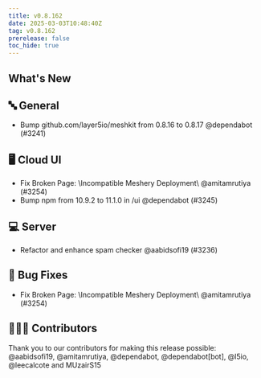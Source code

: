 ```yaml
---
title: v0.8.162
date: 2025-03-03T10:48:40Z
tag: v0.8.162
prerelease: false
toc_hide: true
---
```


## What's New
## 🔤 General
- Bump github.com/layer5io/meshkit from 0.8.16 to 0.8.17 @dependabot (#3241)

## 🖥 Cloud UI

- Fix Broken Page: \Incompatible Meshery Deployment\ @amitamrutiya (#3254)
- Bump npm from 10.9.2 to 11.1.0 in /ui @dependabot (#3245)

## 💻 Server

- Refactor and enhance spam checker  @aabidsofi19 (#3236)

## 🐛 Bug Fixes

- Fix Broken Page: \Incompatible Meshery Deployment\ @amitamrutiya (#3254)

## 👨🏽‍💻 Contributors

Thank you to our contributors for making this release possible:
@aabidsofi19, @amitamrutiya, @dependabot, @dependabot[bot], @l5io, @leecalcote and MUzairS15

